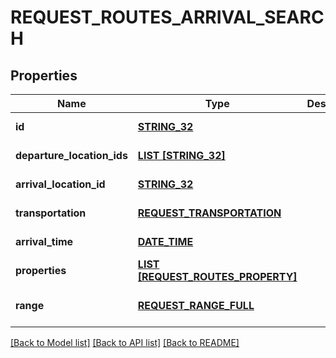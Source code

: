 # REQUEST_ROUTES_ARRIVAL_SEARCH

## Properties
Name | Type | Description | Notes
------------ | ------------- | ------------- | -------------
**id** | [**STRING_32**](STRING_32.md) |  | [default to null]
**departure_location_ids** | [**LIST [STRING_32]**](STRING_32.md) |  | [default to null]
**arrival_location_id** | [**STRING_32**](STRING_32.md) |  | [default to null]
**transportation** | [**REQUEST_TRANSPORTATION**](RequestTransportation.md) |  | [default to null]
**arrival_time** | [**DATE_TIME**](DATE_TIME.md) |  | [default to null]
**properties** | [**LIST [REQUEST_ROUTES_PROPERTY]**](RequestRoutesProperty.md) |  | [default to null]
**range** | [**REQUEST_RANGE_FULL**](RequestRangeFull.md) |  | [optional] [default to null]

[[Back to Model list]](../README.md#documentation-for-models) [[Back to API list]](../README.md#documentation-for-api-endpoints) [[Back to README]](../README.md)


